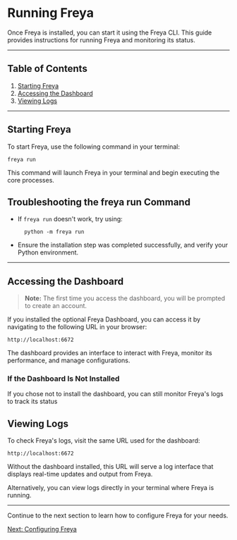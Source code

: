 # Running Freya

Once Freya is installed, you can start it using the Freya CLI. This guide provides instructions for running Freya and monitoring its status.

---

## Table of Contents
1. [Starting Freya](#starting-freya)
2. [Accessing the Dashboard](#accessing-the-dashboard)
3. [Viewing Logs](#viewing-logs)

---

## Starting Freya

To start Freya, use the following command in your terminal:

    freya run
This command will launch Freya in your terminal and begin executing the core processes.


## Troubleshooting the freya run Command
- If `freya run` doesn't work, try using:

        python -m freya run

- Ensure the installation step was completed successfully, and verify your Python environment.

---

## Accessing the Dashboard
> **Note:** The first time you access the dashboard, you will be prompted to create an account.

If you installed the optional Freya Dashboard, you can access it by navigating to the following URL in your browser:

    http://localhost:6672

The dashboard provides an interface to interact with Freya, monitor its performance, and manage configurations.

### If the Dashboard Is Not Installed
If you chose not to install the dashboard, you can still monitor Freya's logs to track its status

## Viewing Logs
To check Freya's logs, visit the same URL used for the dashboard:

    http://localhost:6672

Without the dashboard installed, this URL will serve a log interface that displays real-time updates and output from Freya.

Alternatively, you can view logs directly in your terminal where Freya is running.

--- 

Continue to the next section to learn how to configure Freya for your needs.

[Next: Configuring Freya](../Configuration/configuration.md)
